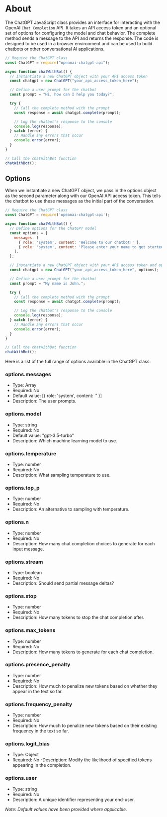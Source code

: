 # About

The ChatGPT JavaScript class provides an interface for interacting with the OpenAI `Chat Completion` API. It takes an API access token and an optional set of options for configuring the model and chat behavior. The complete method sends a message to the API and returns the response. The code is designed to be used in a browser environment and can be used to build chatbots or other conversational AI applications.

```javascript
// Require the ChatGPT class
const ChatGPT = require("opeanai-chatgpt-api");

async function chatWithBot() {
  // Instantiate a new ChatGPT object with your API access token
  const chatgpt = new ChatGPT("your_api_access_token_here");

  // Define a user prompt for the chatbot
  const prompt = "Hi, how can I help you today?";

  try {
    // Call the complete method with the prompt
    const response = await chatgpt.complete(prompt);

    // Log the chatbot's response to the console
    console.log(response);
  } catch (error) {
    // Handle any errors that occur
    console.error(error);
  }
}

// Call the chatWithBot function
chatWithBot();
```

## Options

When we instantiate a new ChatGPT object, we pass in the options object as the second parameter along with our OpenAI API access token. This tells the chatbot to use these messages as the initial part of the conversation.


```javascript
// Require the ChatGPT class
const ChatGPT = require('opeanai-chatgpt-api');

async function chatWithBot() {
  // Define options for the ChatGPT model
  const options = {
    messages: [
      { role: 'system', content: 'Welcome to our chatbot!' },
      { role: 'system', content: 'Please enter your name to get started.' },
    ],
  };

  // Instantiate a new ChatGPT object with your API access token and options
  const chatgpt = new ChatGPT("your_api_access_token_here", options);

  // Define a user prompt for the chatbot
  const prompt = "My name is John.";

  try {
    // Call the complete method with the prompt
    const response = await chatgpt.complete(prompt);

    // Log the chatbot's response to the console
    console.log(response);
  } catch (error) {
    // Handle any errors that occur
    console.error(error);
  }
}

// Call the chatWithBot function
chatWithBot();

```

Here is a list of the full range of options available in the ChatGPT class:

### options.messages
- Type: Array
- Required: No
- Default value: [{ role: 'system', content: '' }]
- Description: The user prompts.
### options.model
- Type: string
- Required: No
- Default value: "gpt-3.5-turbo"
- Description: Which machine learning model to use.
### options.temperature
- Type: number
- Required: No
- Description: What sampling temperature to use.
### options.top_p
- Type: number
- Required: No
- Description: An alternative to sampling with temperature.
### options.n
- Type: number
- Required: No
- Description: How many chat completion choices to generate for each input message.
### options.stream
- Type: boolean
- Required: No
- Description: Should send partial message deltas?
### options.stop
- Type: number
- Required: No
- Description: How many tokens to stop the chat completion after.
### options.max_tokens
- Type: number
- Required: No
- Description: How many tokens to generate for each chat completion.
### options.presence_penalty
- Type: number
- Required: No
- Description: How much to penalize new tokens based on whether they appear in the text so far.
### options.frequency_penalty
- Type: number
- Required: No
- Description: How much to penalize new tokens based on their existing frequency in the text so far.
### options.logit_bias
- Type: Object
- Required: No
-Description: Modify the likelihood of specified tokens appearing in the completion.
### options.user
- Type: string
- Required: No
- Description: A unique identifier representing your end-user.

*Note: Default values have been provided where applicable.*